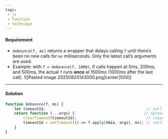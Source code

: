 ```yaml
---
tags: 
 - js 
 - function
 - technique
---
```


#### Requirement

- `debounce(f, ms)` returns a wrapper that delays calling `f` until there’s been no new calls for `ms` milliseconds. Only the latest call’s arguments are used.
- Example: with `f = debounce(f, 1000)`, if calls happen at 0ms, 200ms, and 500ms, the actual `f` runs **once** at 1500ms (1000ms after the last call).
![[Pasted image 20250820143000.png|center|500]]

---
#### Solution

```js
function debounce(f, ms) {
	let timeoutId;                                             // null here
	return function (...args) {                               // Spread it to get passed in arguments instead of using "arguments" built in variable
		clearTimeout(timeoutId);                               // clearTimeout can be called on null
		timeoutId = setTimeout(() => f.apply(this, args), ms); // setTimeout with new call to reset the timer
	}
}
```